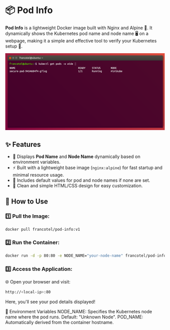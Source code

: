 # 📦 Pod Info  
**Pod Info** is a lightweight Docker image built with Nginx and Alpine 🐳. It dynamically shows the Kubernetes pod name and node name 🖥️ on a webpage, making it a simple and effective tool to verify your Kubernetes setup 🚀.  

![alt text](image.png)

## ✨ Features  
- 📝 Displays **Pod Name** and **Node Name** dynamically based on environment variables.  
- ⚡ Built with a lightweight base image (`nginx:alpine`) for fast startup and minimal resource usage.  
- 🔄 Includes default values for pod and node names if none are set.  
- 🎨 Clean and simple HTML/CSS design for easy customization.  

## 🚀 How to Use  
### 1️⃣ Pull the Image:  

```bash
docker pull francotel/pod-info:v1
```

### 2️⃣ Run the Container:

```bash
docker run -d -p 80:80 -e NODE_NAME="your-node-name" francotel/pod-info:v1
```

###  3️⃣ Access the Application:
🌐 Open your browser and visit:

```bash
http://<local-ip>:80
```

Here, you'll see your pod details displayed!

🔧 Environment Variables
NODE_NAME: Specifies the Kubernetes node name where the pod runs. Default: "Unknown Node".
POD_NAME: Automatically derived from the container hostname.